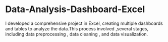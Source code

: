 # Data-Analysis-Dashboard-Excel
I developed a comprehensive project in Excel, creating multiple dashboards and tables to analyze the data.This process involved ,several stages, including data preprocessing , data cleaning , and data visualization.
